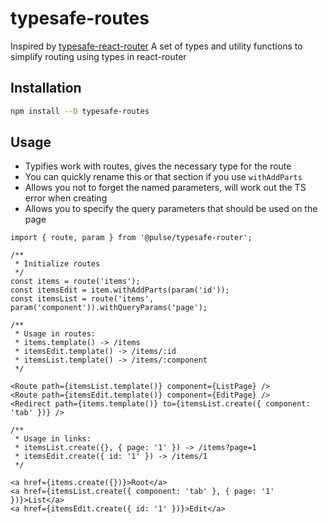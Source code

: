 # typesafe-routes

Inspired by [typesafe-react-router](https://github.com/AveroLLC/typesafe-react-router)
A set of types and utility functions to simplify routing using types in react-router

## Installation

```bash
npm install --D typesafe-routes
```

## Usage

- Typifies work with routes, gives the necessary type for the route
- You can quickly rename this or that section if you use `withAddParts`
- Allows you not to forget the named parameters, will work out the TS error when creating
- Allows you to specify the query parameters that should be used on the page

```tsx
import { route, param } from '@pulse/typesafe-router';

/**
 * Initialize routes
 */
const items = route('items');
const itemsEdit = item.withAddParts(param('id'));
const itemsList = route('items', param('component')).withQueryParams('page');

/**
 * Usage in routes:
 * items.template() -> /items
 * itemsEdit.template() -> /items/:id
 * itemsList.template() -> /items/:component
 */

<Route path={itemsList.template()} component={ListPage} />
<Route path={itemsEdit.template()} component={EditPage} />
<Redirect path={items.template()} to={itemsList.create({ component: 'tab' })} />

/**
 * Usage in links:
 * itemsList.create({}, { page: '1' }) -> /items?page=1
 * itemsEdit.create({ id: '1' }) -> /items/1
 */

<a href={items.create({})}>Root</a>
<a href={itemsList.create({ component: 'tab' }, { page: '1' })}>List</a>
<a href={itemsEdit.create({ id: '1' })}>Edit</a>
```
